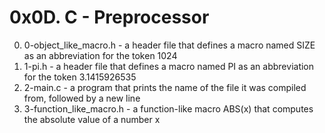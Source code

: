 # 0x0D. C - Preprocessor

0. 0-object_like_macro.h - a header file that defines a macro named SIZE as an abbreviation for the token 1024
1. 1-pi.h - a header file that defines a macro named PI as an abbreviation for the token 3.1415926535
2. 2-main.c - a program that prints the name of the file it was compiled from, followed by a new line
3. 3-function_like_macro.h - a function-like macro ABS(x) that computes the absolute value of a number x
